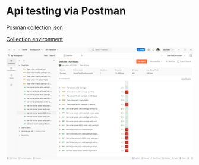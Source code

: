 # Api testing via Postman

[Posman collection json](https://github.com/kirzhoy/postmanPortfolio/blob/main/GeekTest.postman_collection.json)

[Collection environment](https://github.com/kirzhoy/postmanPortfolio/blob/main/GeekTestEnvironment.postman_environment.json)

![Run collection results screen](https://github.com/kirzhoy/postmanPortfolio/blob/main/Run%20collection%20Postman%20GeekTest.jpg)


